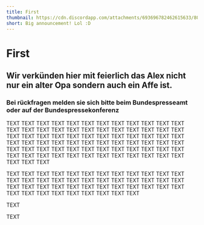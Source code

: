 ```yaml
---
title: First
thumbnail: https://cdn.discordapp.com/attachments/693696782462615633/800384159340167258/ACtC-3eGhMbGoecOq-d_Y8-nkyQ-HdZSHkXNspENln3fS5KQW5qJbKCBhx-68WejcWSUKuCt3fbmEVQKr_geIGoAQcjz6fGQnplI.png
short: Big announcement! Lol :D
---
```


# First

## Wir verkünden hier mit feierlich das Alex nicht nur ein alter Opa sondern auch ein Affe ist.

### Bei rückfragen melden sie sich bitte beim Bundespresseamt oder auf der Bundespressekonferenz

TEXT TEXT TEXT TEXT TEXT TEXT TEXT TEXT TEXT TEXT TEXT TEXT TEXT TEXT TEXT TEXT TEXT TEXT TEXT TEXT TEXT TEXT TEXT TEXT
TEXT TEXT TEXT TEXT TEXT TEXT TEXT TEXT TEXT TEXT TEXT TEXT TEXT TEXT TEXT TEXT TEXT TEXT TEXT TEXT TEXT TEXT TEXT TEXT
TEXT TEXT TEXT TEXT TEXT TEXT TEXT TEXT TEXT TEXT TEXT TEXT TEXT TEXT TEXT TEXT TEXT TEXT TEXT TEXT TEXT TEXT TEXT TEXT
TEXT TEXT TEXT

TEXT TEXT TEXT TEXT TEXT TEXT TEXT TEXT TEXT TEXT TEXT TEXT TEXT TEXT TEXT TEXT TEXT TEXT TEXT TEXT TEXT TEXT TEXT TEXT
TEXT TEXT TEXT TEXT TEXT TEXT TEXT TEXT TEXT TEXT TEXT TEXT TEXT TEXT TEXT TEXT TEXT TEXT TEXT TEXT TEXT

TEXT

TEXT
